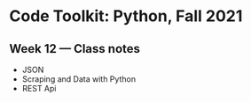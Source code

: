 # Code Toolkit: Python, Fall 2021
## Week 12 — Class notes
* JSON
* Scraping and Data with Python
* REST Api

